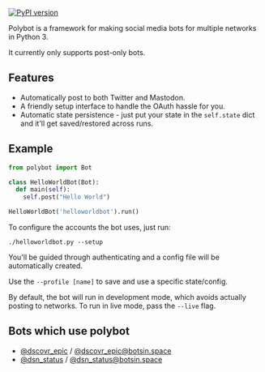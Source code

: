 [![PyPI version](https://badge.fury.io/py/polybot.svg)](https://badge.fury.io/py/polybot)

Polybot is a framework for making social media bots for multiple
networks in Python 3.

It currently only supports post-only bots.

## Features

* Automatically post to both Twitter and Mastodon.
* A friendly setup interface to handle the OAuth hassle for you.
* Automatic state persistence - just put your state in the `self.state`
  dict and it'll get saved/restored across runs.

## Example

```python
from polybot import Bot

class HelloWorldBot(Bot):
  def main(self):
    self.post("Hello World")

HelloWorldBot('helloworldbot').run()
```

To configure the accounts the bot uses, just run:

    ./helloworldbot.py --setup

You'll be guided through authenticating and a config file will be
automatically created.

Use the `--profile [name]` to save and use a specific state/config.

By default, the bot will run in development mode, which avoids actually
posting to networks. To run in live mode, pass the `--live` flag.

## Bots which use polybot

* [@dscovr_epic](https://twitter.com/dscovr_epic) / [@dscovr_epic@botsin.space](https://botsin.space/@dscovr_epic)
* [@dsn_status](https://twitter.com/dsn_status) / [@dsn_status@botsin.space](https://botsin.space/@dsn_status)
